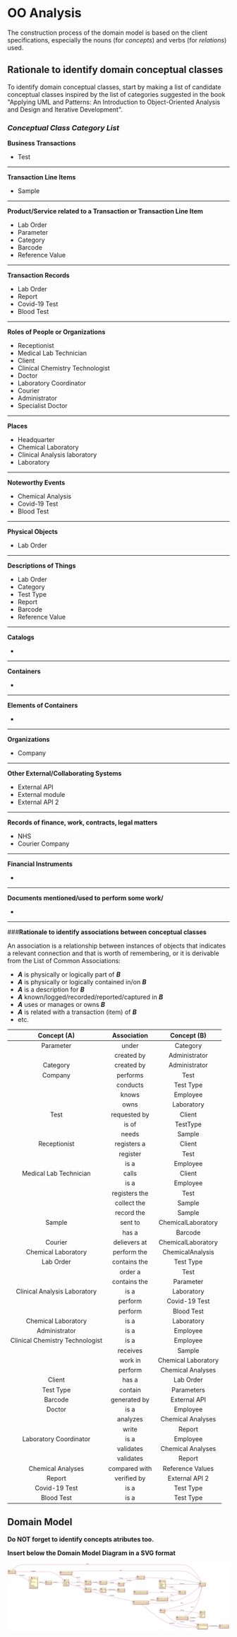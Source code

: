 # OO Analysis #

The construction process of the domain model is based on the client specifications, especially the nouns (for _concepts_) and verbs (for _relations_) used. 

## Rationale to identify domain conceptual classes ##
To identify domain conceptual classes, start by making a list of candidate conceptual classes inspired by the list of categories suggested in the book "Applying UML and Patterns: An Introduction to Object-Oriented Analysis and Design and Iterative Development". 


### _Conceptual Class Category List_ ###

**Business Transactions**

* Test


---

**Transaction Line Items**

* Sample


---

**Product/Service related to a Transaction or Transaction Line Item**

* Lab Order
* Parameter
* Category
* Barcode
* Reference Value

---


**Transaction Records**

* Lab Order
* Report
* Covid-19 Test
* Blood Test


---  


**Roles of People or Organizations**

* Receptionist
* Medical Lab Technician
* Client
* Clinical Chemistry Technologist
* Doctor 
* Laboratory Coordinator
* Courier
* Administrator
* Specialist Doctor



---


**Places**

* Headquarter
* Chemical Laboratory
* Clinical Analysis laboratory 
* Laboratory


---

**Noteworthy Events**

* Chemical Analysis
* Covid-19 Test
* Blood Test


---


**Physical Objects**

* Lab Order

---


**Descriptions of Things**

* Lab Order
* Category
* Test Type 
* Report
* Barcode
* Reference Value


---


**Catalogs**

*  

---


**Containers**

*  

---


**Elements of Containers**

*  

---


**Organizations**

* Company


---

**Other External/Collaborating Systems**

* External API
* External module
* External API 2


---


**Records of finance, work, contracts, legal matters**

* NHS
* Courier Company

---


**Financial Instruments**

*  

---


**Documents mentioned/used to perform some work/**

* 
---



###**Rationale to identify associations between conceptual classes**

An association is a relationship between instances of objects that indicates a relevant connection and that is worth of remembering, or it is derivable from the List of Common Associations: 

+ **_A_** is physically or logically part of **_B_**
+ **_A_** is physically or logically contained in/on **_B_**
+ **_A_** is a description for **_B_**
+ **_A_** known/logged/recorded/reported/captured in **_B_**
+ **_A_** uses or manages or owns **_B_**
+ **_A_** is related with a transaction (item) of **_B_**
+ etc.



| Concept (A) 	                  |  Association   	    | Concept (B)         |
|:----------:	                  |:-------------:	    |:---------:          |
| Parameter  	                  | under           	| Category            |
|                   	          | created by     	    | Administrator       |
| Category  	                  | created by      	| Administrator       |
| Company  	                      | performs    		| Test                |
|                                 | conducts    		| Test Type           |
|                                 | knows     		    | Employee            |
|                                 | owns      		    | Laboratory          |
| Test  	                      | requested by        | Client              |
|                                 | is of	 	        | TestType            |
|                                 | needs	 	        | Sample              |
| Receptionist 	                  | registers a     	| Client              |
|                                 | register        	| Test                |
|                                 | is a            	| Employee            |
| Medical Lab Technician          | calls  		    	| Client              |
|                                 | is a            	| Employee            |
|                                 | registers the   	| Test                |
|                                 | collect the 		| Sample              |
|                                 | record the 		    | Sample              |
| Sample 	                      | sent to   	    	| ChemicalLaboratory  |
|                                 | has a            	| Barcode             |
| Courier 	                      | delievers at		| ChemicalLaboratory  |
| Chemical Laboratory 	          | perform the     	| ChemicalAnalysis    |
| Lab Order          	          | contains the  	    | Test Type           |
|                   	          | order a     	    | Test                |
|                                 | contains the    	| Parameter           |
| Clinical Analysis Laboratory    | is a  	            | Laboratory          |
|                   	          | perform      	    | Covid-19 Test       |
|                   	          | perform      	    | Blood Test          |
| Chemical Laboratory             | is a            	| Laboratory          |
| Administrator                   | is a             	| Employee            |
| Clinical Chemistry Technologist | is a  	            | Employee            |
|                   	          | receives     	    | Sample              |
|                   	          | work in     	    | Chemical Laboratory |
|                   	          | perform      	    | Chemical Analyses   |
| Client                          | has a  	            | Lab Order           |
| Test Type 	                  | contain             | Parameters          |
| Barcode    	                  | generated by        | External API        |
| Doctor                          | is a  	            | Employee            |
|                   	          | analyzes    	    | Chemical Analyses   |
|                   	          | write        	    | Report              |
| Laboratory Coordinator          | is a            	| Employee            |
|                   	          | validates    	    | Chemical Analyses   |
|                   	          | validates        	| Report              |
| Chemical Analyses               | compared with     	| Reference Values    |
| Report             	          | verified by  	    | External API 2      |
| Covid-19 Test                   | is a        	    | Test Type           |
| Blood Test                      | is a        	    | Test Type           |



## Domain Model

**Do NOT forget to identify concepts atributes too.**

**Insert below the Domain Model Diagram in a SVG format**

![DM.svg](DM.svg)




